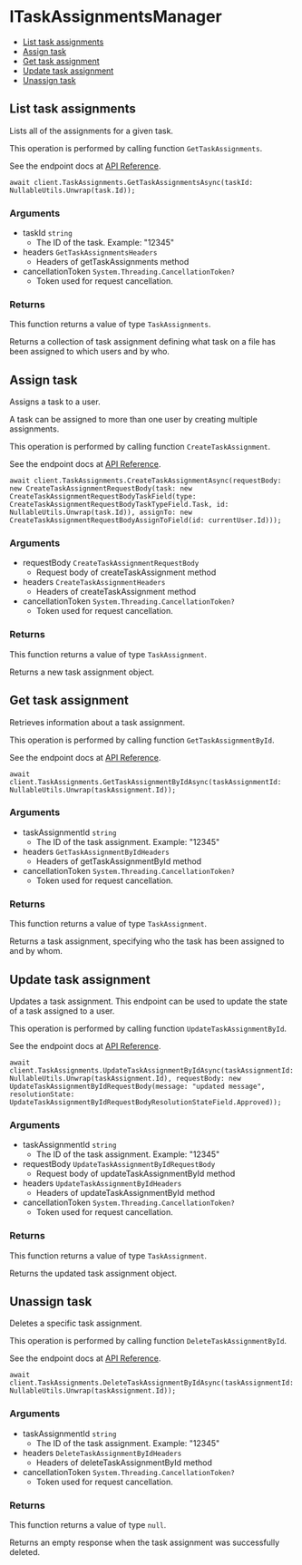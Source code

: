 # ITaskAssignmentsManager


- [List task assignments](#list-task-assignments)
- [Assign task](#assign-task)
- [Get task assignment](#get-task-assignment)
- [Update task assignment](#update-task-assignment)
- [Unassign task](#unassign-task)

## List task assignments

Lists all of the assignments for a given task.

This operation is performed by calling function `GetTaskAssignments`.

See the endpoint docs at
[API Reference](https://developer.box.com/reference/get-tasks-id-assignments/).

<!-- sample get_tasks_id_assignments -->
```
await client.TaskAssignments.GetTaskAssignmentsAsync(taskId: NullableUtils.Unwrap(task.Id));
```

### Arguments

- taskId `string`
  - The ID of the task. Example: "12345"
- headers `GetTaskAssignmentsHeaders`
  - Headers of getTaskAssignments method
- cancellationToken `System.Threading.CancellationToken?`
  - Token used for request cancellation.


### Returns

This function returns a value of type `TaskAssignments`.

Returns a collection of task assignment defining what task on
a file has been assigned to which users and by who.


## Assign task

Assigns a task to a user.

A task can be assigned to more than one user by creating multiple
assignments.

This operation is performed by calling function `CreateTaskAssignment`.

See the endpoint docs at
[API Reference](https://developer.box.com/reference/post-task-assignments/).

<!-- sample post_task_assignments -->
```
await client.TaskAssignments.CreateTaskAssignmentAsync(requestBody: new CreateTaskAssignmentRequestBody(task: new CreateTaskAssignmentRequestBodyTaskField(type: CreateTaskAssignmentRequestBodyTaskTypeField.Task, id: NullableUtils.Unwrap(task.Id)), assignTo: new CreateTaskAssignmentRequestBodyAssignToField(id: currentUser.Id)));
```

### Arguments

- requestBody `CreateTaskAssignmentRequestBody`
  - Request body of createTaskAssignment method
- headers `CreateTaskAssignmentHeaders`
  - Headers of createTaskAssignment method
- cancellationToken `System.Threading.CancellationToken?`
  - Token used for request cancellation.


### Returns

This function returns a value of type `TaskAssignment`.

Returns a new task assignment object.


## Get task assignment

Retrieves information about a task assignment.

This operation is performed by calling function `GetTaskAssignmentById`.

See the endpoint docs at
[API Reference](https://developer.box.com/reference/get-task-assignments-id/).

<!-- sample get_task_assignments_id -->
```
await client.TaskAssignments.GetTaskAssignmentByIdAsync(taskAssignmentId: NullableUtils.Unwrap(taskAssignment.Id));
```

### Arguments

- taskAssignmentId `string`
  - The ID of the task assignment. Example: "12345"
- headers `GetTaskAssignmentByIdHeaders`
  - Headers of getTaskAssignmentById method
- cancellationToken `System.Threading.CancellationToken?`
  - Token used for request cancellation.


### Returns

This function returns a value of type `TaskAssignment`.

Returns a task assignment, specifying who the task has been assigned to
and by whom.


## Update task assignment

Updates a task assignment. This endpoint can be
used to update the state of a task assigned to a user.

This operation is performed by calling function `UpdateTaskAssignmentById`.

See the endpoint docs at
[API Reference](https://developer.box.com/reference/put-task-assignments-id/).

<!-- sample put_task_assignments_id -->
```
await client.TaskAssignments.UpdateTaskAssignmentByIdAsync(taskAssignmentId: NullableUtils.Unwrap(taskAssignment.Id), requestBody: new UpdateTaskAssignmentByIdRequestBody(message: "updated message", resolutionState: UpdateTaskAssignmentByIdRequestBodyResolutionStateField.Approved));
```

### Arguments

- taskAssignmentId `string`
  - The ID of the task assignment. Example: "12345"
- requestBody `UpdateTaskAssignmentByIdRequestBody`
  - Request body of updateTaskAssignmentById method
- headers `UpdateTaskAssignmentByIdHeaders`
  - Headers of updateTaskAssignmentById method
- cancellationToken `System.Threading.CancellationToken?`
  - Token used for request cancellation.


### Returns

This function returns a value of type `TaskAssignment`.

Returns the updated task assignment object.


## Unassign task

Deletes a specific task assignment.

This operation is performed by calling function `DeleteTaskAssignmentById`.

See the endpoint docs at
[API Reference](https://developer.box.com/reference/delete-task-assignments-id/).

<!-- sample delete_task_assignments_id -->
```
await client.TaskAssignments.DeleteTaskAssignmentByIdAsync(taskAssignmentId: NullableUtils.Unwrap(taskAssignment.Id));
```

### Arguments

- taskAssignmentId `string`
  - The ID of the task assignment. Example: "12345"
- headers `DeleteTaskAssignmentByIdHeaders`
  - Headers of deleteTaskAssignmentById method
- cancellationToken `System.Threading.CancellationToken?`
  - Token used for request cancellation.


### Returns

This function returns a value of type `null`.

Returns an empty response when the task
assignment was successfully deleted.


